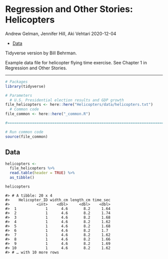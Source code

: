 Regression and Other Stories: Helicopters
================
Andrew Gelman, Jennifer Hill, Aki Vehtari
2020-12-04

-   [Data](#data)

Tidyverse version by Bill Behrman.

Example data file for helicopter flying time exercise. See Chapter 1 in
Regression and Other Stories.

------------------------------------------------------------------------

``` r
# Packages
library(tidyverse)

# Parameters
  # U.S. Presidential election results and GDP growth
file_helicopters <- here::here("Helicopters/data/helicopters.txt")
  # Common code
file_common <- here::here("_common.R")

#===============================================================================

# Run common code
source(file_common)
```

## Data

``` r
helicopters <- 
  file_helicopters %>% 
  read.table(header = TRUE) %>% 
  as_tibble()

helicopters
```

    #> # A tibble: 20 x 4
    #>    Helicopter_ID width_cm length_cm time_sec
    #>            <int>    <dbl>     <dbl>    <dbl>
    #>  1             1      4.6       8.2     1.64
    #>  2             1      4.6       8.2     1.74
    #>  3             1      4.6       8.2     1.68
    #>  4             1      4.6       8.2     1.62
    #>  5             1      4.6       8.2     1.68
    #>  6             1      4.6       8.2     1.7 
    #>  7             1      4.6       8.2     1.62
    #>  8             1      4.6       8.2     1.66
    #>  9             1      4.6       8.2     1.69
    #> 10             1      4.6       8.2     1.62
    #> # … with 10 more rows
